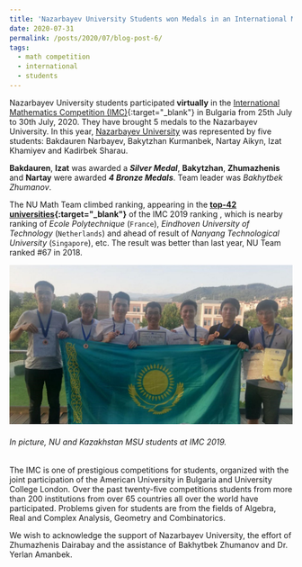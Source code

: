 ```yaml
---
title: 'Nazarbayev University Students won Medals in an International Mathematics Competition'
date: 2020-07-31
permalink: /posts/2020/07/blog-post-6/
tags:
  - math competition
  - international
  - students
---
```

Nazarbayev University students participated __virtually__ in the [International Mathematics Competition (IMC)](https://www.imc-math.org.uk/){:target="_blank"} in Bulgaria from 25th July to 30th July, 2020. 
They have brought 5 medals to the Nazarbayev University. In this year, [Nazarbayev University](https://nu.edu.kz/) was represented by five students: Bakdauren Narbayev, Bakytzhan Kurmanbek, Nartay Aikyn,
Izat Khamiyev and Kadirbek Sharau. 

 __Bakdauren__, __Izat__ was awarded a ___Silver Medal___,  __Bakytzhan__, __Zhumazhenis__  and __Nartay__ were awarded ___4 Bronze Medals___. Team leader was _Bakhytbek Zhumanov_.

The NU Math Team climbed ranking, appearing in the **[top-42 universities](https://www.imc-math.org.uk/?year=2019&section=results&item=byteam){:target="_blank"}** of the IMC 2019 ranking 
, which is nearby ranking of _Ecole Polytechnique_ (`France`), _Eindhoven University of Technology_ (`Netherlands`) and ahead of  result of _Nanyang Technological University_ (`Singapore`), etc.
The result was better than last year, NU Team ranked #67 in 2018. 

![alt text](/files/posts/IMC2019/Kazakhstan_Students_NU_MSU.jpg "NU Students")

###### In picture, NU and Kazakhstan MSU students at IMC 2019.

The IMC is one of prestigious competitions for students, organized with the joint participation of the American University in Bulgaria and University College London.
Over the past twenty-five competitions students from more than 200 institutions from over 65 countries all over the world have participated. 
Problems given for students are from the fields of Algebra, Real and Complex Analysis, Geometry and Combinatorics. 

We wish to acknowledge the support of Nazarbayev University, the effort of Zhumazhenis Dairabay and the assistance of Bakhytbek Zhumanov and Dr. Yerlan Amanbek.
	